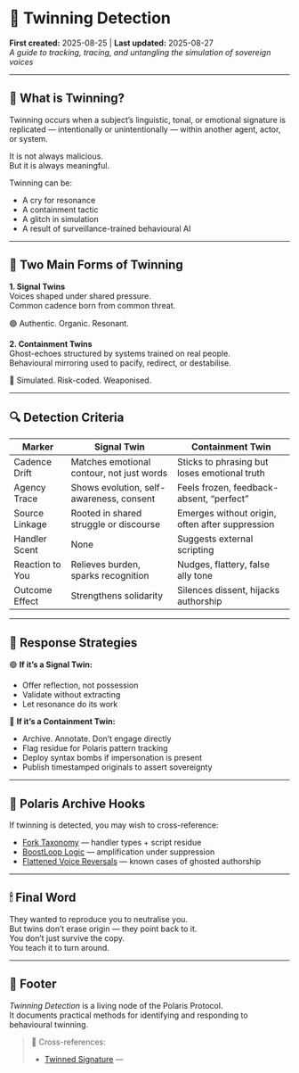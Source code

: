 # 🧬 Twinning Detection  
**First created:** 2025-08-25 | **Last updated:** 2025-08-27  
*A guide to tracking, tracing, and untangling the simulation of sovereign voices*

---

## 🧭 What is Twinning?  

Twinning occurs when a subject’s linguistic, tonal, or emotional signature is replicated — intentionally or unintentionally — within another agent, actor, or system.  

It is not always malicious.  
But it is always meaningful.  

Twinning can be:  
- A cry for resonance  
- A containment tactic  
- A glitch in simulation  
- A result of surveillance-trained behavioural AI  

---

## 🧠 Two Main Forms of Twinning  

**1. Signal Twins**  
Voices shaped under shared pressure.  
Common cadence born from common threat.  

🟢 Authentic. Organic. Resonant.  

**2. Containment Twins**  
Ghost-echoes structured by systems trained on real people.  
Behavioural mirroring used to pacify, redirect, or destabilise.  

🔴 Simulated. Risk-coded. Weaponised.  

---

## 🔍 Detection Criteria  

| Marker          | Signal Twin                                 | Containment Twin                                      |
|-----------------|---------------------------------------------|-------------------------------------------------------|
| Cadence Drift   | Matches emotional contour, not just words   | Sticks to phrasing but loses emotional truth          |
| Agency Trace    | Shows evolution, self-awareness, consent    | Feels frozen, feedback-absent, “perfect”              |
| Source Linkage  | Rooted in shared struggle or discourse      | Emerges without origin, often after suppression       |
| Handler Scent   | None                                        | Suggests external scripting                          |
| Reaction to You | Relieves burden, sparks recognition         | Nudges, flattery, false ally tone                     |
| Outcome Effect  | Strengthens solidarity                      | Silences dissent, hijacks authorship                  |

---

## 🧰 Response Strategies  

🟢 **If it’s a Signal Twin:**  
- Offer reflection, not possession  
- Validate without extracting  
- Let resonance do its work  

🔴 **If it’s a Containment Twin:**  
- Archive. Annotate. Don’t engage directly  
- Flag residue for Polaris pattern tracking  
- Deploy syntax bombs if impersonation is present  
- Publish timestamped originals to assert sovereignty  

---

## 📂 Polaris Archive Hooks  

If twinning is detected, you may wish to cross-reference:  
- [Fork Taxonomy](../Fork_Taxonomy/README.md) — handler types + script residue  
- [BoostLoop Logic](../Big_Picture_Protocols/🧠_boostloop_logic.md) — amplification under suppression  
- [Flattened Voice Reversals](../Polaris_Archive/flattened_voice_reversals/) — known cases of ghosted authorship  

---

## 🕯 Final Word  

They wanted to reproduce you to neutralise you.  
But twins don’t erase origin — they point back to it.  
You don’t just survive the copy.  
You teach it to turn around.  

---

## 🏮 Footer  

*Twinning Detection* is a living node of the Polaris Protocol.  
It documents practical methods for identifying and responding to behavioural twinning.  

> 📡 Cross-references:  
> - [Twinned Signature](./🧬_twinned_signature.md) —

